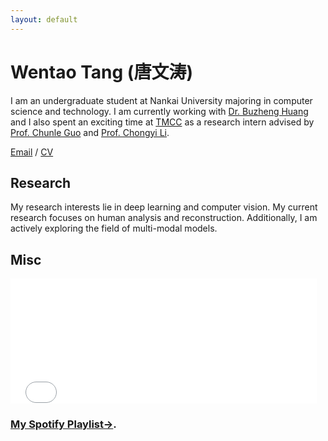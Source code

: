 ```yaml
---
layout: default
---
```


# Wentao Tang (唐文涛)

I am an undergraduate student at Nankai University majoring in computer science and technology.  I am currently working with [Dr. Buzheng Huang](https://www.buzhenhuang.com/) and I also spent an exciting time at [TMCC](https://mmcheng.net/) as a research intern advised by [Prof. Chunle Guo](https://scholar.google.com/citations?user=RZLYwR0AAAAJ&hl=en) and [Prof. Chongyi Li](https://li-chongyi.github.io/).

[Email](tangwt1024@gmail.com) / [CV](https://drive.google.com/file/d/1YBYfZjiAwl-8ZB8rtWtkQk_FNf33tffD/view?usp=drive_link)

## Research

My research interests lie in deep learning and computer vision. My current research focuses on human analysis and reconstruction. Additionally, I am actively exploring the field of multi-modal models.

## Misc

<html lang="en">

<!-- <head>
    <meta charset="UTF-8">
    <meta name="viewport" content="width=device-width, initial-scale=1.0">
    <title>嵌入网易云音乐播放器</title>
</head> -->

<body>
  <!-- <iframe frameborder="no" border="0" marginwidth="0" marginheight="0" width=330 height=86 src="//music.163.com/outchain/player?type=2&id=2626055034&auto=1&height=66"></iframe> -->

<!-- <iframe style="border-radius:12px" src="https://open.spotify.com/embed/playlist/6vrUw5zJECv2NRzPgXBQoh?utm_source=generator" width="100%" height="152" frameBorder="0" allowfullscreen="" allow="autoplay; clipboard-write; encrypted-media; fullscreen; picture-in-picture" loading="lazy"></iframe> -->

<iframe frameborder="no" border="0" marginwidth="0" marginheight="0" width=490 height=200 src="//music.163.com/outchain/player?type=0&id=13434111049&auto=1&height=430"></iframe>
</body>

</html>

### [My Spotify Playlist->](./another-page.html).


<!-- Text can be **bold**, _italic_, or ~~strikethrough~~.

[Link to another page](./another-page.html).

There should be whitespace between paragraphs.

There should be whitespace between paragraphs. We recommend including a README, or a file with information about your project.

# Header 1

This is a normal paragraph following a header. GitHub is a code hosting platform for version control and collaboration. It lets you and others work together on projects from anywhere.

## Header 2

> This is a blockquote following a header.
>
> When something is important enough, you do it even if the odds are not in your favor.

### Header 3

```js
// Javascript code with syntax highlighting.
var fun = function lang(l) {
  dateformat.i18n = require('./lang/' + l)
  return true;
}
```

```ruby
# Ruby code with syntax highlighting
GitHubPages::Dependencies.gems.each do |gem, version|
  s.add_dependency(gem, "= #{version}")
end
```

#### Header 4

*   This is an unordered list following a header.
*   This is an unordered list following a header.
*   This is an unordered list following a header.

##### Header 5

1.  This is an ordered list following a header.
2.  This is an ordered list following a header.
3.  This is an ordered list following a header.

###### Header 6

| head1        | head two          | three |
|:-------------|:------------------|:------|
| ok           | good swedish fish | nice  |
| out of stock | good and plenty   | nice  |
| ok           | good `oreos`      | hmm   |
| ok           | good `zoute` drop | yumm  |

### There's a horizontal rule below this.

* * *

### Here is an unordered list:

*   Item foo
*   Item bar
*   Item baz
*   Item zip

### And an ordered list:

1.  Item one
1.  Item two
1.  Item three
1.  Item four

### And a nested list:

- level 1 item
  - level 2 item
  - level 2 item
    - level 3 item
    - level 3 item
- level 1 item
  - level 2 item
  - level 2 item
  - level 2 item
- level 1 item
  - level 2 item
  - level 2 item
- level 1 item

### Small image

![Octocat](https://github.githubassets.com/images/icons/emoji/octocat.png)

### Large image

![Branching](https://guides.github.com/activities/hello-world/branching.png)


### Definition lists can be used with HTML syntax.

<dl>
<dt>Name</dt>
<dd>Godzilla</dd>
<dt>Born</dt>
<dd>1952</dd>
<dt>Birthplace</dt>
<dd>Japan</dd>
<dt>Color</dt>
<dd>Green</dd>
</dl>

```
Long, single-line code blocks should not wrap. They should horizontally scroll if they are too long. This line should be long enough to demonstrate this.
```

```
The final element.
``` -->
